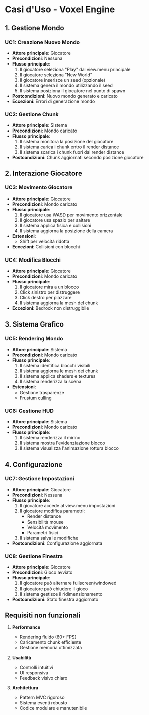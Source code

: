 # Casi d'Uso - Voxel Engine

## 1. Gestione Mondo

### UC1: Creazione Nuovo Mondo
- **Attore principale**: Giocatore
- **Precondizioni**: Nessuna
- **Flusso principale**:
  1. Il giocatore seleziona "Play" dal view.menu principale
  2. Il giocatore seleziona "New World"
  3. Il giocatore inserisce un seed (opzionale)
  4. Il sistema genera il mondo utilizzando il seed
  5. Il sistema posiziona il giocatore nel punto di spawn
- **Postcondizioni**: Nuovo mondo generato e caricato
- **Eccezioni**: Errori di generazione mondo

### UC2: Gestione Chunk
- **Attore principale**: Sistema
- **Precondizioni**: Mondo caricato
- **Flusso principale**:
  1. Il sistema monitora la posizione del giocatore
  2. Il sistema carica i chunk entro il render distance
  3. Il sistema scarica i chunk fuori dal render distance
- **Postcondizioni**: Chunk aggiornati secondo posizione giocatore

## 2. Interazione Giocatore

### UC3: Movimento Giocatore
- **Attore principale**: Giocatore
- **Precondizioni**: Mondo caricato
- **Flusso principale**:
  1. Il giocatore usa WASD per movimento orizzontale
  2. Il giocatore usa spazio per saltare
  3. Il sistema applica fisica e collisioni
  4. Il sistema aggiorna la posizione della camera
- **Estensioni**:
  - Shift per velocità ridotta
- **Eccezioni**: Collisioni con blocchi

### UC4: Modifica Blocchi
- **Attore principale**: Giocatore
- **Precondizioni**: Mondo caricato
- **Flusso principale**:
  1. Il giocatore mira a un blocco
  2. Click sinistro per distruggere
  3. Click destro per piazzare
  4. Il sistema aggiorna la mesh del chunk
- **Eccezioni**: Bedrock non distruggibile

## 3. Sistema Grafico

### UC5: Rendering Mondo
- **Attore principale**: Sistema
- **Precondizioni**: Mondo caricato
- **Flusso principale**:
  1. Il sistema identifica blocchi visibili
  2. Il sistema aggiorna le mesh dei chunk
  3. Il sistema applica shaders e textures
  4. Il sistema renderizza la scena
- **Estensioni**:
  - Gestione trasparenze
  - Frustum culling

### UC6: Gestione HUD
- **Attore principale**: Sistema
- **Precondizioni**: Mondo caricato
- **Flusso principale**:
  1. Il sistema renderizza il mirino
  2. Il sistema mostra l'evidenziazione blocco
  3. Il sistema visualizza l'animazione rottura blocco

## 4. Configurazione

### UC7: Gestione Impostazioni
- **Attore principale**: Giocatore
- **Precondizioni**: Nessuna
- **Flusso principale**:
  1. Il giocatore accede al view.menu impostazioni
  2. Il giocatore modifica parametri:
     - Render distance
     - Sensibilità mouse
     - Velocità movimento
     - Parametri fisici
  3. Il sistema salva le modifiche
- **Postcondizioni**: Configurazione aggiornata

### UC8: Gestione Finestra
- **Attore principale**: Giocatore
- **Precondizioni**: Gioco avviato
- **Flusso principale**:
  1. Il giocatore può alternare fullscreen/windowed
  2. Il giocatore può chiudere il gioco
  3. Il sistema gestisce il ridimensionamento
- **Postcondizioni**: Stato finestra aggiornato

## Requisiti non funzionali
1. **Performance**
   - Rendering fluido (60+ FPS)
   - Caricamento chunk efficiente
   - Gestione memoria ottimizzata

2. **Usabilità**
   - Controlli intuitivi
   - UI responsiva
   - Feedback visivo chiaro

3. **Architettura**
   - Pattern MVC rigoroso
   - Sistema eventi robusto
   - Codice modulare e manutenibile